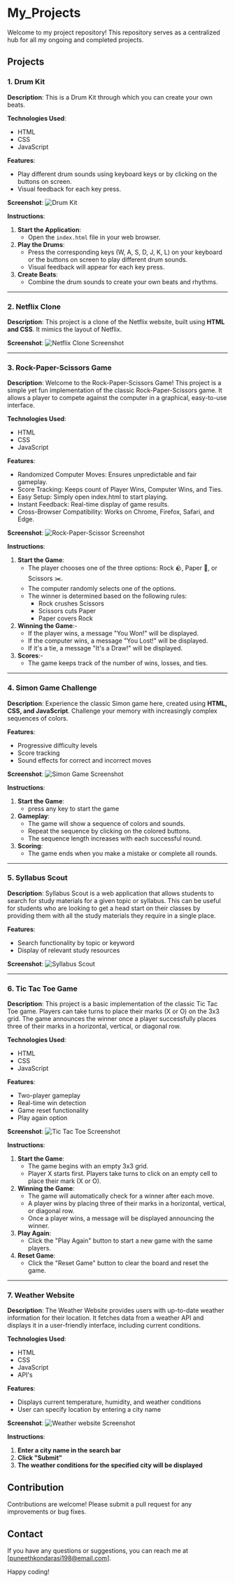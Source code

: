 # My_Projects

Welcome to my project repository! This repository serves as a centralized hub for all my ongoing and completed projects.

## Projects

### 1. Drum Kit

**Description**: This is a Drum Kit through which you can create your own beats.

**Technologies Used**:
- HTML
- CSS
- JavaScript

**Features**:
- Play different drum sounds using keyboard keys or by clicking on the buttons on screen.
- Visual feedback for each key press.

**Screenshot**:
![Drum Kit](https://github.com/PuneethKondarasi/My_Projects/assets/117269882/44f20c4b-8c66-4b18-bad8-bb642c6e1934)

**Instructions**:
1. **Start the Application**:
   - Open the `index.html` file in your web browser.
2. **Play the Drums**:
   - Press the corresponding keys (W, A, S, D, J, K, L) on your keyboard or the buttons on screen to play different drum sounds.
   - Visual feedback will appear for each key press.
3. **Create Beats**:
   - Combine the drum sounds to create your own beats and rhythms.

---

### 2. Netflix Clone
**Description**: This project is a clone of the Netflix website, built using **HTML and CSS**. It mimics the layout of Netflix.

**Screenshot**:
![Netflix Clone Screenshot](https://github.com/PuneethKondarasi/My_Projects/assets/117269882/2adf5403-40eb-4d9c-87aa-e89cc4bd5089)

---

### 3. Rock-Paper-Scissors Game
**Description**: Welcome to the Rock-Paper-Scissors Game! This project is a simple yet fun implementation of the classic Rock-Paper-Scissors game. It allows a player to compete against the computer in a graphical, easy-to-use interface.

**Technologies Used**:
- HTML
- CSS
- JavaScript

**Features**:
- Randomized Computer Moves: Ensures unpredictable and fair gameplay.
- Score Tracking: Keeps count of Player Wins, Computer Wins, and Ties.
- Easy Setup: Simply open index.html to start playing.
- Instant Feedback: Real-time display of game results.
- Cross-Browser Compatibility: Works on Chrome, Firefox, Safari, and Edge.

**Screenshot**:
![Rock-Paper-Scissor Screenshot](https://github.com/PuneethKondarasi/My_Projects/assets/117269882/2d265fd7-bfaf-433b-a095-69a1882c8f09)

**Instructions**:
1. **Start the Game**:
   - The player chooses one of the three options: Rock 🪨, Paper 📄, or Scissors ✂️.
   - The computer randomly selects one of the options.
   - The winner is determined based on the following rules:
      - Rock crushes Scissors
      - Scissors cuts Paper
      - Paper covers Rock
2. **Winning the Game**:-
   - If the player wins, a message "You Won!" will be displayed.
   - If the computer wins, a message "You Lost!" will be displayed.
   - If it's a tie, a message "It's a Draw!" will be displayed.
3. **Scores**:-
   - The game keeps track of the number of wins, losses, and ties.

---

### 4. Simon Game Challenge
**Description**: Experience the classic Simon game here, created using **HTML, CSS, and JavaScript**. Challenge your memory with increasingly complex sequences of colors.

**Features**:
- Progressive difficulty levels
- Score tracking
- Sound effects for correct and incorrect moves

**Screenshot**:
![Simon Game Screenshot](https://github.com/PuneethKondarasi/My_Projects/assets/117269882/238f55b8-203b-496c-892e-9a05c4e827f8)

**Instructions**:
1. **Start the Game**:
   - press any key to start the game
2. **Gameplay**:
   - The game will show a sequence of colors and sounds.
   - Repeat the sequence by clicking on the colored buttons.
   - The sequence length increases with each successful round.
3. **Scoring**:
   - The game ends when you make a mistake or complete all rounds.

---

### 5. Syllabus Scout
**Description**: Syllabus Scout is a web application that allows students to search for study materials for a given topic or syllabus. This can be useful for students who are looking to get a head start on their classes by providing them with all the study materials they require in a single place.

**Features**:
- Search functionality by topic or keyword
- Display of relevant study resources

**Screenshot**:
![Syllabus Scout](https://github.com/PuneethKondarasi/My_Projects/assets/117269882/cc5bbcde-f05c-43d3-ac26-cf9a88f7481f)

---

### 6. Tic Tac Toe Game
**Description**: This project is a basic implementation of the classic Tic Tac Toe game. Players can take turns to place their marks (X or O) on the 3x3 grid. The game announces the winner once a player successfully places three of their marks in a horizontal, vertical, or diagonal row.

**Technologies Used**:
- HTML
- CSS
- JavaScript

**Features**:
- Two-player gameplay
- Real-time win detection
- Game reset functionality
- Play again option

**Screenshot**:
![Tic Tac Toe Screenshot](https://github.com/PuneethKondarasi/My_Projects/assets/117269882/bb999af8-35a0-4b56-9d43-57f9fe009a77)

**Instructions**:
1. **Start the Game**:
   - The game begins with an empty 3x3 grid.
   - Player X starts first. Players take turns to click on an empty cell to place their mark (X or O).
2. **Winning the Game**:
   - The game will automatically check for a winner after each move.
   - A player wins by placing three of their marks in a horizontal, vertical, or diagonal row.
   - Once a player wins, a message will be displayed announcing the winner.
3. **Play Again**:
   - Click the "Play Again" button to start a new game with the same players.
4. **Reset Game**:
   - Click the "Reset Game" button to clear the board and reset the game.

---

### 7. Weather Website
**Description**: The Weather Website provides users with up-to-date weather information for their location. It fetches data from a weather API and displays it in a user-friendly interface, including current conditions.

**Technologies Used**:
- HTML
- CSS
- JavaScript
- API's

**Features**:
- Displays current temperature, humidity, and weather conditions
- User can specify location by entering a city name

**Screenshot**:
![Weather website Screenshot](https://github.com/PuneethKondarasi/My_Projects/assets/117269882/80a3d62f-2ae2-4717-962f-bce4a7ee8bc3)

**Instructions**:
1. **Enter a city name in the search bar**
2. **Click "Submit"**
3. **The weather conditions for the specified city will be displayed**


## Contribution

Contributions are welcome! Please submit a pull request for any improvements or bug fixes.

## Contact

If you have any questions or suggestions, you can reach me at [puneethkondarasi198@email.com].

Happy coding!
